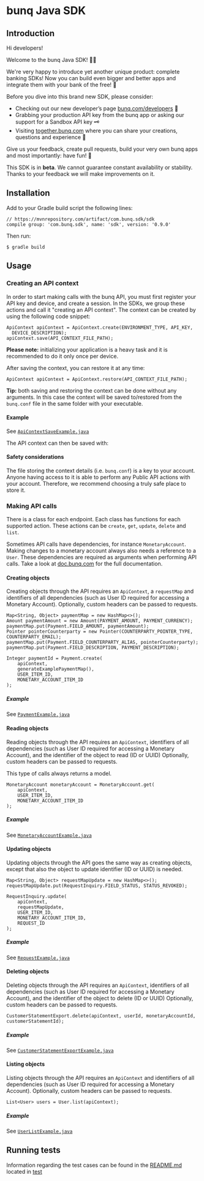 # bunq Java SDK

## Introduction
Hi developers!

Welcome to the bunq Java SDK! 👨‍💻

We're very happy to introduce yet another unique product: complete banking SDKs! 
Now you can build even bigger and better apps and integrate them with your bank of the free! 🌈

Before you dive into this brand new SDK, please consider:
- Checking out our new developer’s page [bunq.com/developers](https://bunq.com/developers) 🙌  
- Grabbing your production API key from the bunq app or asking our support for a Sandbox API key 🗝
- Visiting [together.bunq.com](https://together.bunq.com) where you can share your creations,
questions and experience 🎤

Give us your feedback, create pull requests, build your very own bunq apps and most importantly:
have fun! 💪

This SDK is in **beta**. We cannot guarantee constant availability or stability. 
Thanks to your feedback we will make improvements on it.

## Installation
Add to your Gradle build script the following lines: 
```Gradle
// https://mvnrepository.com/artifact/com.bunq.sdk/sdk
compile group: 'com.bunq.sdk', name: 'sdk', version: '0.9.0'
```

Then run:
```shell
$ gradle build
```

## Usage

### Creating an API context
In order to start making calls with the bunq API, you must first register your API key and device,
and create a session. In the SDKs, we group these actions and call it "creating an API context". The
context can be created by using the following code snippet:

```
ApiContext apiContext = ApiContext.create(ENVIRONMENT_TYPE, API_KEY,
  DEVICE_DESCRIPTION);
apiContext.save(API_CONTEXT_FILE_PATH);
```

**Please note:** initializing your application is a heavy task and it is recommended to do it only once per device.  

After saving the context, you can restore it at any time:

```
ApiContext apiContext = ApiContext.restore(API_CONTEXT_FILE_PATH);
```

**Tip:** both saving and restoring the context can be done without any arguments. In this case the context will be saved
to/restored from the `bunq.conf` file in the same folder with your executable.

#### Example
See [`ApiContextSaveExample.java`](./src/main/java/com/bunq/sdk/example/ApiContextSaveExample.java)

The API context can then be saved with:

#### Safety considerations
The file storing the context details (i.e. `bunq.conf`) is a key to your account. Anyone having
access to it is able to perform any Public API actions with your account. Therefore, we recommend
choosing a truly safe place to store it.

### Making API calls
There is a class for each endpoint. Each class has functions for each supported action. These
actions can be `create`, `get`, `update`, `delete` and `list`.

Sometimes API calls have dependencies, for instance `MonetaryAccount`. Making changes to a monetary
account always also needs a reference to a `User`. These dependencies are required as arguments when
performing API calls. Take a look at [doc.bunq.com](https://doc.bunq.com) for the full
documentation.

#### Creating objects
Creating objects through the API requires an `ApiContext`, a `requestMap` and identifiers of all
dependencies (such as User ID required for accessing a Monetary Account). Optionally, custom headers
can be passed to requests.


```
Map<String, Object> paymentMap = new HashMap<>();
Amount paymentAmount = new Amount(PAYMENT_AMOUNT, PAYMENT_CURRENCY);
paymentMap.put(Payment.FIELD_AMOUNT, paymentAmount);
Pointer pointerCounterparty = new Pointer(COUNTERPARTY_POINTER_TYPE, COUNTERPARTY_EMAIL);
paymentMap.put(Payment.FIELD_COUNTERPARTY_ALIAS, pointerCounterparty);
paymentMap.put(Payment.FIELD_DESCRIPTION, PAYMENT_DESCRIPTION);

Integer paymentId = Payment.create(
    apiContext,
    generateExamplePaymentMap(),
    USER_ITEM_ID,
    MONETARY_ACCOUNT_ITEM_ID
);
```

##### Example
See [`PaymentExample.java`](./src/main/java/com/bunq/sdk/example/PaymentExample.java)

#### Reading objects
Reading objects through the API requires an `ApiContext`, identifiers of all dependencies (such as
User ID required for accessing a Monetary Account), and the identifier of the object to read (ID or
UUID) Optionally, custom headers can be passed to requests.

This type of calls always returns a model.

```
MonetaryAccount monetaryAccount = MonetaryAccount.get(
    apiContext,
    USER_ITEM_ID,
    MONETARY_ACCOUNT_ITEM_ID
);
```

##### Example
See [`MonetaryAccountExample.java`](./src/main/java/com/bunq/sdk/example/MonetaryAccountExample.java)

#### Updating objects
Updating objects through the API goes the same way as creating objects, except that also the object to update identifier 
(ID or UUID) is needed.

```
Map<String, Object> requestMapUpdate = new HashMap<>();
requestMapUpdate.put(RequestInquiry.FIELD_STATUS, STATUS_REVOKED);

RequestInquiry.update(
    apiContext,
    requestMapUpdate,
    USER_ITEM_ID,
    MONETARY_ACCOUNT_ITEM_ID,
    REQUEST_ID
);
```

##### Example
See [`RequestExample.java`](./src/main/java/com/bunq/sdk/example/RequestExample.java)

#### Deleting objects
Deleting objects through the API requires an `ApiContext`, identifiers of all dependencies (such as User ID required for
accessing a Monetary Account), and the identifier of the object to delete (ID or UUID) Optionally, custom headers can be
passed to requests.

```
CustomerStatementExport.delete(apiContext, userId, monetaryAccountId, customerStatementId);
```

##### Example
See [`CustomerStatementExportExample.java`](./src/main/java/com/bunq/sdk/example/CustomerStatementExportExample.java)

#### Listing objects
Listing objects through the API requires an `ApiContext` and identifiers of all dependencies (such as User ID required
for accessing a Monetary Account). Optionally, custom headers can be passed to requests.

```
List<User> users = User.list(apiContext);
```

##### Example
See [`UserListExample.java`](./src/main/java/com/bunq/sdk/example/UserListExample.java)

## Running tests

Information regarding the test cases can be found in the [README.md](./src/test/README.md)
located in [test](/src/test) 
